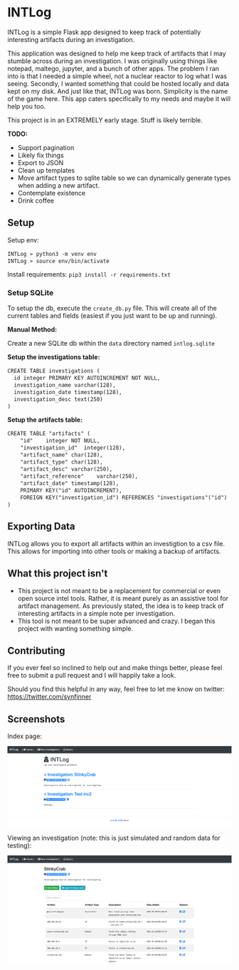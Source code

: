 # INTLog

INTLog is a simple Flask app designed to keep track of potentially interesting artifacts during an investigation. 

This application was designed to help me keep track of artifacts that I may stumble across during an investigation. I was originally using things like notepad, maltego, jupyter, and a bunch of other apps. The problem I ran into is that I needed a simple wheel, not a nuclear reactor to log what I was seeing. Secondly, I wanted something that could be hosted locally and data kept on my disk. And just like that, INTLog was born. Simplicity is the name of the game here. This app caters specifically to my needs and maybe it will help you too.

This project is in an EXTREMELY early stage. Stuff is likely terrible.

**TODO:**

- Support pagination
- Likely fix things
- Export to JSON
- Clean up templates
- Move artifact types to sqlite table so we can dynamically generate types when adding a new artifact. 
- Contemplate existence
- Drink coffee

## Setup

Setup env: 

```
INTLog » python3 -m venv env
INTLog » source env/bin/activate
```

Install requirements: `pip3 install -r requirements.txt`

### Setup SQLite

To setup the db, execute the `create_db.py` file. This will create all of the current tables and fields (easiest if you just want to be up and running).

**Manual Method:**

Create a new SQLite db within the `data` directory named `intlog.sqlite`

**Setup the investigations table:**

```
CREATE TABLE investigations (
  id integer PRIMARY KEY AUTOINCREMENT NOT NULL,
  investigation_name varchar(128),
  investigation_date timestamp(128),
  investigation_desc text(250)
)
```

**Setup the artifacts table:**

```
CREATE TABLE "artifacts" (
	"id"	integer NOT NULL,
	"investigation_id"	integer(128),
	"artifact_name"	char(128),
	"artifact_type"	char(128),
	"artifact_desc"	varchar(250),
	"artifact_reference"	varchar(250),
	"artifact_date"	timestamp(128),
	PRIMARY KEY("id" AUTOINCREMENT),
	FOREIGN KEY("investigation_id") REFERENCES "investigations"("id")
)
```

## Exporting Data

INTLog allows you to export all artifacts within an investigtion to a csv file. This allows for importing into other tools or making a backup of artifacts.

## What this project isn't

- This project is not meant to be a replacement for commercial or even open source intel tools. Rather, it is meant purely as an assistive tool for artifact management. As previously stated, the idea is to keep track of interesting artifacts in a simple note per investigation. 
- This tool is not meant to be super advanced and crazy. I began this project with wanting something simple.

## Contributing

If you ever feel so inclined to help out and make things better, please feel free to submit a pull request and I will happily take a look. 

Should you find this helpful in any way, feel free to let me know on twitter: https://twitter.com/synfinner

## Screenshots

Index page: 

![](git_images/index.png)

Viewing an investigation (note: this is just simulated and random data for testing): 

![](git_images/investigation.png)